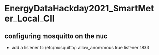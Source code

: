 # EnergyDataHackday2021_SmartMeter_Local_CII


## configuring mosquitto on the nuc
* add a listener to /etc/mosquitto/:
    allow_anonymous true
    listener 1883
